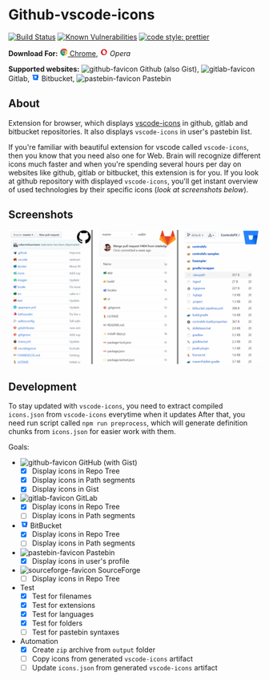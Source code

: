 # Github-vscode-icons

[![Build Status](https://travis-ci.org/dderevjanik/github-vscode-icons.svg?branch=master)](https://travis-ci.org/dderevjanik/github-vscode-icons)
[![Known Vulnerabilities](https://snyk.io/test/github/dderevjanik/github-vscode-icons/badge.svg)](https://snyk.io/test/github/dderevjanik/github-vscode-icons)
[![code style: prettier](https://img.shields.io/badge/code_style-prettier-ff69b4.svg)](https://github.com/prettier/prettier)

**Download For:**
[![chrome-favicon](docs/icons/chrome-favicon.png) Chrome](https://chrome.google.com/webstore/detail/vscode-github-icons/hoccpcefjcgnabbmojbfoflggkecmpgd?utm_source=github),
![opera-favicon](docs/icons/opera-favicon.png) *Opera*

**Supported websites:**
![github-favicon](docs/icons/github-favicon.ico) Github (also Gist),
![gitlab-favicon](docs/icons/gitlab-favicon.ico) Gitlab,
![bitbucket-favicon](docs/icons/bitbucket-favicon.png) Bitbucket,
![pastebin-favicon](docs/icons/pastebin-favicon.ico) Pastebin

## About

Extension for browser, which displays [vscode-icons](https://github.com/vscode-icons/vscode-icons) in github, gitlab and bitbucket repositories. It also displays `vscode-icons` in user's pastebin list.

If you're familiar with beautiful extension for vscode called `vscode-icons`, then you know that you need also one for Web. Brain will recognize different
icons much faster and when you're spending several hours per day on websites like github, gitlab or bitbucket, this extension is for you. If you look at github repository with displayed `vscode-icons`, you'll get instant overview of used technologies by their specific icons (*look at screenshots below*).

## Screenshots

![screen_repo](./docs/screenshots/repo_screens.png)

## Development

To stay updated with `vscode-icons`, you need to extract compiled `icons.json` from `vscode-icons` everytime when it updates
After that, you need run script called `npm run preprocess`, which will generate definition chunks from `icons.json` for easier
work with them.

Goals:

- ![github-favicon](./docs/icons/github-favicon.ico) GitHub (with Gist)
    - [x] Display icons in Repo Tree
    - [x] Display icons in Path segments
    - [x] Display icons in Gist
- ![gitlab-favicon](./docs/icons/gitlab-favicon.ico) GitLab
    - [x] Display icons in Repo Tree
    - [ ] Display icons in Path segments
- ![bitbucket-favicon](./docs/icons/bitbucket-favicon.png) BitBucket
    - [x] Display icons in Repo Tree
    - [ ] Display icons in Path segments
- ![pastebin-favicon](./docs/icons/pastebin-favicon.ico) Pastebin
    - [x] Display icons in user's profile
- ![sourceforge-favicon](./docs/icons/sourceforge-favicon.ico) SourceForge
    - [ ] Display icons in Repo Tree
- Test
    - [x] Test for filenames
    - [x] Test for extensions
    - [x] Test for languages
    - [x] Test for folders
    - [ ] Test for pastebin syntaxes
- Automation
    - [x] Create `zip` archive from `output` folder
    - [ ] Copy icons from generated `vscode-icons` artifact
    - [ ] Update `icons.json` from generated `vscode-icons` artifact
